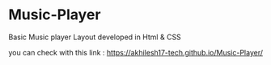 # Music-Player
Basic Music player Layout developed in Html &amp; CSS

you can check with this link : https://akhilesh17-tech.github.io/Music-Player/
